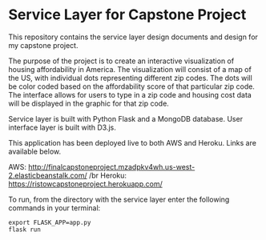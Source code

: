 # Service Layer for Capstone Project

This repository contains the service layer design documents and design for my capstone project.

The purpose of the project is to create an interactive visualization of housing affordability in America. The visualization
will consist of a map of the US, with individual dots representing different zip codes. The dots will be color coded based on
the affordability score of that particular zip code. The interface allows for users to type in a zip code and housing cost
data will be displayed in the graphic for that zip code.

Service layer is built with Python Flask and a MongoDB database.
User interface layer is built with D3.js.

This application has been deployed live to both AWS and Heroku. Links are available below.

AWS: http://finalcapstoneproject.mzadpkv4wh.us-west-2.elasticbeanstalk.com/ /br
Heroku: https://ristowcapstoneproject.herokuapp.com/

To run, from the directory with the service layer enter the following commands in your terminal:
```
export FLASK_APP=app.py
flask run
```
